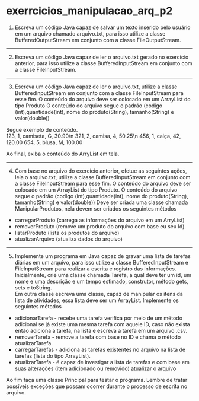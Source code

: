 # exerrcicios_manipulacao_arq_p2

1) Escreva um código Java capaz de salvar um texto inserido pelo usuário em um arquivo chamado arquivo.txt, para isso utilize a classe BufferedOutputStream em conjunto com a classe FileOutputStream.

----

2) Escreva um código Java capaz de ler o arquivo.txt gerado no exercício anterior, para isso utilize a classe BufferedInputStream em conjunto com a classe FileInputStream.

----

3) Escreva um código Java capaz de ler o arquivo.txt, utilize a classe BufferedInputStream em conjunto com a classe FileInputStream para esse fim.
 O conteúdo do arquivo deve ser colocado em um ArrayList do tipo Produto O conteúdo do arquivo segue o padrão (codigo (int),quantidade(int), nome do produto(String), tamanho(String) e valor(double))
 
Segue exemplo de conteúdo.      
123, 1, camiseta, G, 30.90\n
321, 2, camisa, 4, 50.25\n
456, 1, calça, 42, 120.00
654, 5, blusa, M, 100.00

Ao final, exiba o conteúdo do ArryList em tela.

----

4) Com base no arquivo do exercício anterior, efetue as seguintes ações, leia o arquivo.txt, utilize a classe BufferedInputStream em conjunto com a classe FileInputStream para esse fim. O conteúdo do arquivo deve ser colocado em um ArrayList do tipo Produto. O conteúdo do arquivo segue o padrão (codigo (int),quantidade(int), nome do produto(String), tamanho(String) e valor(double))
 Deve ser criada uma classe chamada ManipularProdutos, nela devem ser criados os seguintes métodos 
 - carregarProduto (carrega as informações do arquivo em um ArryList)
 - removerProduto (remove um produto do arquivo com base eu seu Id).
 - listarProduto (lista os produtos do arquivo)
 - atualizarArquivo (atualiza dados do arquivo)

----

5)  Implemente um programa em Java capaz de gravar uma lista de tarefas diárias em um arquivo, para isso utilize a classe BufferedInputStream  e FileInputStream para realizar a escrita e registro das informações. 
 Inicialmente, crie uma classe chamada Tarefa, a qual deve ter um id, um nome e uma descrição e um tempo estimado, construtor, método gets, sets e toString.  
  Em outra classe escreva uma classe, capaz de manipular os itens da lista de atividades, essa lista deve ser um ArrayList. 
  Implemente os seguintes métodos
  - adicionarTarefa - recebe uma tarefa verifica por meio de um método adicional se já existe uma mesma tarefa com aquele ID, caso não exista então adiciona a tarefa, na lista e escreva a tarefa em um arquivo .csv.
  - removerTarefa - remove a tarefa com base no ID e chama o método atualizarTarefa.
  - carregarTarefas - adiciona as tarefas existentes no arquivo na lista de tarefas (lista do tipo ArrayList).
  - atualizarTarefa - é capaz de investigar a lista de tarefas e com base em suas alterações (item adicionado ou removido) atualizar o arquivo
 
Ao fim faça uma classe Principal para testar o programa.
Lembre de tratar possíveis exceções que possam ocorrer durante o processo de escrita no arquivo.

